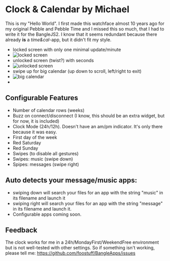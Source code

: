 # Clock & Calendar by Michael

This is my "Hello World". I first made this watchface almost 10 years ago for my original Pebble and Pebble Time and I missed this so much, that I had to write it for the BangleJS2.
I know that it seems redundant because there already **is** a *time&cal*-app, but it didn't fit my style.

- locked screen with only one minimal update/minute
- ![locked screen](https://foostuff.github.io/BangleApps/apps/clockcal/screenshot.png)
- unlocked screen (twist?) with seconds
- ![unlocked screen](https://foostuff.github.io/BangleApps/apps/clockcal/screenshot2.png)
- swipe up for big calendar (up down to scroll, left/right to exit)
- ![big calendar](https://foostuff.github.io/BangleApps/apps/clockcal/screenshot3.png)
- 
## Configurable Features
- Number of calendar rows (weeks)
- Buzz on connect/disconnect (I know, this should be an extra widget, but for now, it is included)
- Clock Mode (24h/12h). Doesn't have an am/pm indicator. It's only there because it was easy.
- First day of the week
- Red Saturday
- Red Sunday
- Swipes (to disable all gestures)
- Swipes: music (swipe down)
- Spipes: messages (swipe right)

## Auto detects your message/music apps:
- swiping down will search your files for an app with the string "music" in its filename and launch it
- swiping right will search your files for an app with the string "message" in its filename and launch it.
- Configurable apps coming soon.

## Feedback
The clock works for me in a 24h/MondayFirst/WeekendFree environment but is not well-tested with other settings.
So if something isn't working, please tell me: https://github.com/foostuff/BangleApps/issues

